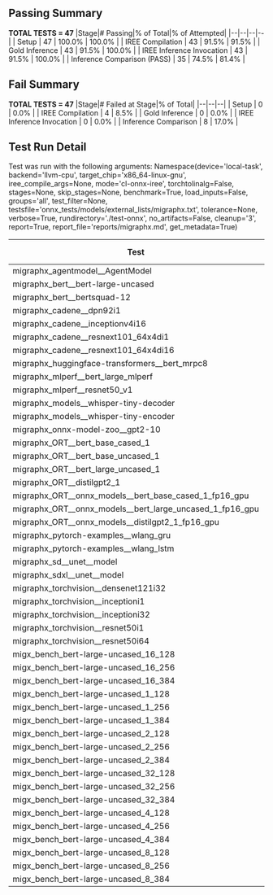## Passing Summary

**TOTAL TESTS = 47**
|Stage|# Passing|% of Total|% of Attempted|
|--|--|--|--|
| Setup | 47 | 100.0% | 100.0% |
| IREE Compilation | 43 | 91.5% | 91.5% |
| Gold Inference | 43 | 91.5% | 100.0% |
| IREE Inference Invocation | 43 | 91.5% | 100.0% |
| Inference Comparison (PASS) | 35 | 74.5% | 81.4% |
## Fail Summary

**TOTAL TESTS = 47**
|Stage|# Failed at Stage|% of Total|
|--|--|--|
| Setup | 0 | 0.0% |
| IREE Compilation | 4 | 8.5% |
| Gold Inference | 0 | 0.0% |
| IREE Inference Invocation | 0 | 0.0% |
| Inference Comparison | 8 | 17.0% |
## Test Run Detail
Test was run with the following arguments:
Namespace(device='local-task', backend='llvm-cpu', target_chip='x86_64-linux-gnu', iree_compile_args=None, mode='cl-onnx-iree', torchtolinalg=False, stages=None, skip_stages=None, benchmark=True, load_inputs=False, groups='all', test_filter=None, testsfile='onnx_tests/models/external_lists/migraphx.txt', tolerance=None, verbose=True, rundirectory='./test-onnx', no_artifacts=False, cleanup='3', report=True, report_file='reports/migraphx.md', get_metadata=True)

| Test | Exit Status | Mean Benchmark Time (ms) | Notes |
|--|--|--|--|
| migraphx_agentmodel__AgentModel | Numerics | 1.2595739573639093 | |
| migraphx_bert__bert-large-uncased | PASS | 367.965342476964 | |
| migraphx_bert__bertsquad-12 | compilation | None | |
| migraphx_cadene__dpn92i1 | PASS | 161.16452341278392 | |
| migraphx_cadene__inceptionv4i16 | PASS | 5322.209348281224 | |
| migraphx_cadene__resnext101_64x4di1 | PASS | 318.6410404741764 | |
| migraphx_cadene__resnext101_64x4di16 | PASS | 5435.987021774054 | |
| migraphx_huggingface-transformers__bert_mrpc8 | PASS | 403.11898415287334 | |
| migraphx_mlperf__bert_large_mlperf | Numerics | 438.91536071896553 | |
| migraphx_mlperf__resnet50_v1 | PASS | 96.63373320585204 | |
| migraphx_models__whisper-tiny-decoder | PASS | 36.305142418732714 | |
| migraphx_models__whisper-tiny-encoder | Numerics | 179.22128116091093 | |
| migraphx_onnx-model-zoo__gpt2-10 | compilation | None | |
| migraphx_ORT__bert_base_cased_1 | PASS | 85.71471096504303 | |
| migraphx_ORT__bert_base_uncased_1 | PASS | 96.02728439494967 | |
| migraphx_ORT__bert_large_uncased_1 | PASS | 257.81592809491684 | |
| migraphx_ORT__distilgpt2_1 | PASS | 30.726429300777834 | |
| migraphx_ORT__onnx_models__bert_base_cased_1_fp16_gpu | Numerics | 85.30993697543938 | |
| migraphx_ORT__onnx_models__bert_large_uncased_1_fp16_gpu | Numerics | 669.1132622460524 | |
| migraphx_ORT__onnx_models__distilgpt2_1_fp16_gpu | Numerics | 41.70171443062524 | |
| migraphx_pytorch-examples__wlang_gru | PASS | 66.76578387204144 | |
| migraphx_pytorch-examples__wlang_lstm | PASS | 22.10510945246543 | |
| migraphx_sd__unet__model | import_model | None | |
| migraphx_sdxl__unet__model | import_model | None | |
| migraphx_torchvision__densenet121i32 | PASS | 1482.9890877008438 | |
| migraphx_torchvision__inceptioni1 | PASS | 204.18356203784546 | |
| migraphx_torchvision__inceptioni32 | PASS | 5820.936195552349 | |
| migraphx_torchvision__resnet50i1 | PASS | 93.82854588329792 | |
| migraphx_torchvision__resnet50i64 | PASS | 5328.911474595467 | |
| migx_bench_bert-large-uncased_16_128 | PASS | 1408.0578113595645 | |
| migx_bench_bert-large-uncased_16_256 | PASS | 2967.341497540474 | |
| migx_bench_bert-large-uncased_16_384 | Numerics | 4613.490949074427 | |
| migx_bench_bert-large-uncased_1_128 | PASS | 150.57330795874196 | |
| migx_bench_bert-large-uncased_1_256 | PASS | 265.40246481696767 | |
| migx_bench_bert-large-uncased_1_384 | PASS | 383.6589219669501 | |
| migx_bench_bert-large-uncased_2_128 | PASS | 238.79394473301036 | |
| migx_bench_bert-large-uncased_2_256 | PASS | 450.239406277736 | |
| migx_bench_bert-large-uncased_2_384 | PASS | 936.9507978359858 | |
| migx_bench_bert-large-uncased_32_128 | PASS | 2812.342310945193 | |
| migx_bench_bert-large-uncased_32_256 | PASS | 5728.978040317695 | |
| migx_bench_bert-large-uncased_32_384 | Numerics | 9072.5178681314 | |
| migx_bench_bert-large-uncased_4_128 | PASS | 421.6322439412276 | |
| migx_bench_bert-large-uncased_4_256 | PASS | 787.3960758248965 | |
| migx_bench_bert-large-uncased_4_384 | PASS | 2389.607958495617 | |
| migx_bench_bert-large-uncased_8_128 | PASS | 769.4957902034124 | |
| migx_bench_bert-large-uncased_8_256 | PASS | 1538.4552205602329 | |
| migx_bench_bert-large-uncased_8_384 | PASS | 2590.4614453514414 | |
